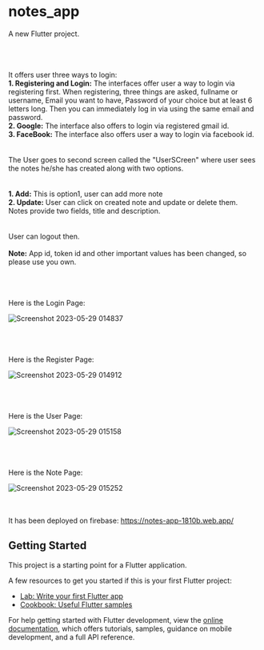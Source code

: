 # notes_app

A new Flutter project.

<br><br><br>
It offers user three ways to login:
<br><b>1. Registering and Login:</b> The interfaces offer user a way to login via registering first. When registering, three things are asked, fullname or username, Email you want to have, Password of your choice but at least 6 letters long. Then you can immediately log in via using the same email and password.
<br><b>2. Google:</b> The interface also offers to login via registered gmail id. 
<br><b>3. FaceBook:</b> The interface also offers user a way to login via facebook id.
<br><br><br>
The User goes to second screen called the "UserSCreen" where user sees the notes he/she has created along with two options.<br>
<br><br>
<b>1. Add:</b> This is option1, user can add more note
<br><b>2. Update:</b> User can click on created note and update or delete them.
<br> Notes provide two fields, title and description.
<br><br>
<br> User can logout then.
<br><br>
<b>Note:</b> App id, token id and other important values has been changed, so please use you own.

<br><br><br>Here is the Login Page:

![Screenshot 2023-05-29 014837](https://github.com/akshat231/Notes-App/assets/56781907/4a3284e7-1ed6-4cbe-9a6d-8ea7e41dc08a)

<br><br><br>Here is the Register Page:

![Screenshot 2023-05-29 014912](https://github.com/akshat231/Notes-App/assets/56781907/ddf7fc24-5dff-4079-bece-013dbacbb5a7)

<br><br><br>Here is the User Page: 

![Screenshot 2023-05-29 015158](https://github.com/akshat231/Notes-App/assets/56781907/bf655dc1-3966-49c8-834f-ad5c4705fee8)

<br><br><br>Here is the Note Page: 

![Screenshot 2023-05-29 015252](https://github.com/akshat231/Notes-App/assets/56781907/2c5d322c-e17c-44c4-aa02-4fa34cbf7ee8)

<br><br>
It has been deployed on firebase:
https://notes-app-1810b.web.app/

## Getting Started

This project is a starting point for a Flutter application.

A few resources to get you started if this is your first Flutter project:

- [Lab: Write your first Flutter app](https://docs.flutter.dev/get-started/codelab)
- [Cookbook: Useful Flutter samples](https://docs.flutter.dev/cookbook)

For help getting started with Flutter development, view the
[online documentation](https://docs.flutter.dev/), which offers tutorials,
samples, guidance on mobile development, and a full API reference.
